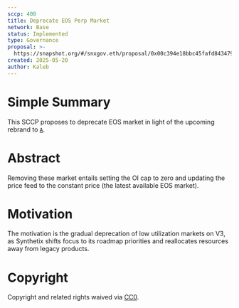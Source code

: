 ```yaml
---
sccp: 408
title: Deprecate EOS Perp Market
network: Base
status: Implemented
type: Governance
proposal: >-
  https://snapshot.org/#/snxgov.eth/proposal/0x00c394e18bbc45fafd8434791723f9e0900b646c12de0a2a07603427ef77dd0c
created: 2025-05-20
author: Kaleb
---
```


# Simple Summary

This SCCP proposes to deprecate EOS market in light of the upcoming rebrand to [`A`](https://www.binance.com/en/support/announcement/detail/1e89a9ca957c4b0ca7502e60b993e201).

# Abstract

Removing these market entails setting the OI cap to zero and updating the price feed to the constant price (the latest available EOS market).


# Motivation

The motivation is the gradual deprecation of low utilization markets on V3, as Synthetix shifts focus to its roadmap priorities and reallocates resources away from legacy products.


# Copyright
Copyright and related rights waived via [CC0](https://creativecommons.org/publicdomain/zero/1.0/).
